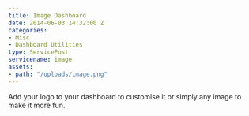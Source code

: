 ```yaml
---
title: Image Dashboard
date: 2014-06-03 14:32:00 Z
categories:
- Misc
- Dashboard Utilities
type: ServicePost
servicename: image
assets:
- path: "/uploads/image.png"
---
```


Add your logo to your dashboard to customise it or simply any image to make it more fun.
